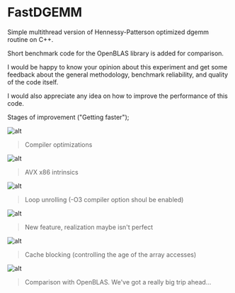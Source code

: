 # FastDGEMM
Simple multithread version of Hennessy-Patterson optimized dgemm routine on C++.

Short benchmark code for the OpenBLAS library is added for comparison.

I would be happy to know your opinion about this experiment and get some feedback about the general methodology, benchmark reliability, and quality of the code itself.

I would also appreciate any idea on how to improve the performance of this code.

Stages of improvement ("Getting faster");

![alt](https://github.com/NikitaMatckevich/FastDGEMM/benchmarks/1-Compiler.png)

> Compiler optimizations

![alt](https://github.com/NikitaMatckevich/FastDGEMM/benchmarks/2-SIMD.png)

> AVX x86 intrinsics

![alt](https://github.com/NikitaMatckevich/FastDGEMM/benchmarks/3-Pipelined.png)

> Loop unrolling (-O3 compiler option shoul be enabled)

![alt](https://github.com/NikitaMatckevich/FastDGEMM/benchmarks/4-Multithread.png)

> New feature, realization maybe isn't perfect

![alt](https://github.com/NikitaMatckevich/FastDGEMM/benchmarks/5-CacheBlocking.png)

> Cache blocking (controlling the age of the array accesses)

![alt](https://github.com/NikitaMatckevich/FastDGEMM/benchmarks/6-OpenBLAS.png)

> Comparison with OpenBLAS. We've got a really big trip ahead...